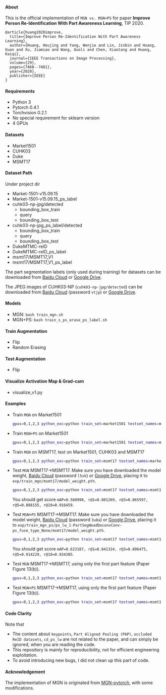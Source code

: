 #### About

This is the official implementation of `MGN vs. MGN+PS` for paper **Improve Person Re-Identification With Part Awareness Learning**, TIP 2020.

```
@article{huang2020improve,
  title={Improve Person Re-Identification With Part Awareness Learning},
  author={Huang, Houjing and Yang, Wenjie and Lin, Jinbin and Huang, Guan and Xu, Jiamiao and Wang, Guoli and Chen, Xiaotang and Huang, Kaiqi},
  journal={IEEE Transactions on Image Processing},
  volume={29},
  pages={7468--7481},
  year={2020},
  publisher={IEEE}
}
```


#### Requirements
- Python 3
- Pytorch 0.4.1
- Torchvision 0.2.1
- No special requirement for sklearn version
- 4 GPUs

#### Datasets

- Market1501
- CUHK03
- Duke
- MSMT17

#### Dataset Path

Under project dir
- Market-1501-v15.09.15
- Market-1501-v15.09.15_ps_label
- cuhk03-np-jpg/detected
  - bounding_box_train
  - query
  - bounding_box_test
- cuhk03-np-jpg_ps_label/detected
  - bounding_box_train
  - query
  - bounding_box_test
- DukeMTMC-reID
- DukeMTMC-reID_ps_label
- msmt17/MSMT17_V1
- msmt17/MSMT17_V1_ps_label

The part segmentation labels (only used during training) for datasets can be downloaded from [Baidu Cloud](https://pan.baidu.com/s/1Mm2gWO-Xg3wiyCd6SEAWaA) or [Google Drive](https://drive.google.com/open?id=1BARSoobjTAPeOSOM-HnGzlOYTj1l9-Qs).

The JPEG images of CUHK03-NP (`cuhk03-np-jpg/detected`) can be downloaded from [Baidu Cloud](https://pan.baidu.com/s/1ha9uAtVzX1hFG3piqcdvCg) (password `vtjp`) or [Google Drive](https://drive.google.com/drive/folders/1lGaQ3I9eYtBEYHq2nYubuO_N0PeY4SKB?usp=sharing).

#### Models

- MGN: `bash train_mgn.sh`
- MGN+PS: `bash train_s_ps_erase_ps_label.sh`

#### Train Augmentation

- Flip
- Random Erasing

#### Test Augmentation

- Flip

#### Visualize Activation Map & Grad-cam

- visualize_v1.py

#### Examples

- Train `MGN` on Market1501
    ```bash
    gpus=0,1,2,3 python_exc=python train_set=market1501 testset_names=market1501 run=_run1 bash train_mgn.sh;
    ```

- Train `MGN+PS` on Market1501
    ```bash
    gpus=0,1,2,3 python_exc=python train_set=market1501 testset_names=market1501 run=_run1 bash train_s_ps_erase_ps_label.sh;
    ```

- Train `MGN` on MSMT17, test on Market1501, CUHK03 and MSMT17
    ```bash
    gpus=0,1,2,3 python_exc=python train_set=msmt17 testset_names=market1501,cuhk03,msmt17 run=_run1 bash train_mgn.sh;
    ```

- Test `MGN` MSMT17->MSMT17. Make sure you have downloaded the model weight, [Baidu Cloud](https://pan.baidu.com/s/1GRUe8w9YPDJL4q3vV_oj1w) (password `l5vk`) or [Google Drive](https://drive.google.com/drive/folders/1I7U9BNdRJbavsvGxJsPz0z0Qf4kT9Wgz?usp=sharing), placing it to `exp/train_mgn/msmt17/model_weight.pth`.
    ```bash
    gpus=0,1,2,3 python_exc=python train_set=msmt17 testset_names=msmt17 only_test=True bash train_mgn.sh;
    ```
    You should get score `mAP=0.560998, r@1=0.801269, r@3=0.865597, r@5=0.888155, r@10=0.916459`.

- Test `MGN+PS` MSMT17->MSMT17. Make sure you have downloaded the model weight, [Baidu Cloud](https://pan.baidu.com/s/1EFIHrSNj1m84LYkWJsD-cw) (password `3u8a`) or [Google Drive](https://drive.google.com/drive/folders/1z5xs1WIg56CwMiE3Dtx-Mef6PG7qVLFP?usp=sharing), placing it to `exp/train_mgn_ps/ps_lw_1-PartSegHeadDeconvConv-ps_fuse_type_None/msmt17/model_weight.pth`.
    ```bash
    gpus=0,1,2,3 python_exc=python train_set=msmt17 testset_names=msmt17 only_test=True bash train_s_ps_erase_ps_label.sh;
    ```
    You should get score `mAP=0.623187, r@1=0.841324, r@3=0.896475, r@5=0.914229, r@10=0.934385`.

- Test `MGN` MSMT17->MSMT17, using only the first part feature (Paper Figure 13(b)).
    ```bash
    gpus=0,1,2,3 python_exc=python train_set=msmt17 testset_names=msmt17 only_test=True use_feat_cache=True test_which_feat=1 bash train_mgn.sh;
    ```

- Test `MGN+PS` MSMT17->MSMT17, using only the first part feature (Paper Figure 13(b)).
    ```bash
    gpus=0,1,2,3 python_exc=python train_set=msmt17 testset_names=msmt17 only_test=True use_feat_cache=True test_which_feat=1 bash train_s_ps_erase_ps_label.sh;
    ```

#### Code Clarity

Note that
- The content about `keypoints`, `Part Aligned Pooling (PAP)`, `occluded ReID datasets`, `cd_ps_lw` are not related to the paper, and can simply be ignored, when you are reading the code.
- This repository is mainly for reproducibility, not for efficient engineering exploitation.
- To avoid introducing new bugs, I did not clean up this part of code.

#### Acknowledgement

The implementation of MGN is originated from [MGN-pytorch](https://github.com/seathiefwang/MGN-pytorch), with some modifications.